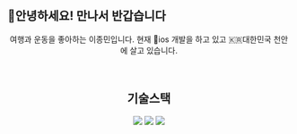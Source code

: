 ## 🤗안녕하세요! 만나서 반갑습니다
<div align="center">

여행과 운동을 좋아하는 이종민입니다.
현재 📱ios 개발을 하고 있고 🇰🇷대한민국 천안에 살고 있습니다.

<br />
<h2> 기술스택 </h2>

<img src="https://img.shields.io/badge/Swift-3776AB?style=for-the-badge&logo=Swift&logoColor=white">
<img src="https://img.shields.io/badge/Git-3776AB?style=for-the-badge&logo=Git&logoColor=white">
<img src="https://img.shields.io/badge/Github-3776AB?style=for-the-badge&logo=Github&logoColor=white">

</div>
